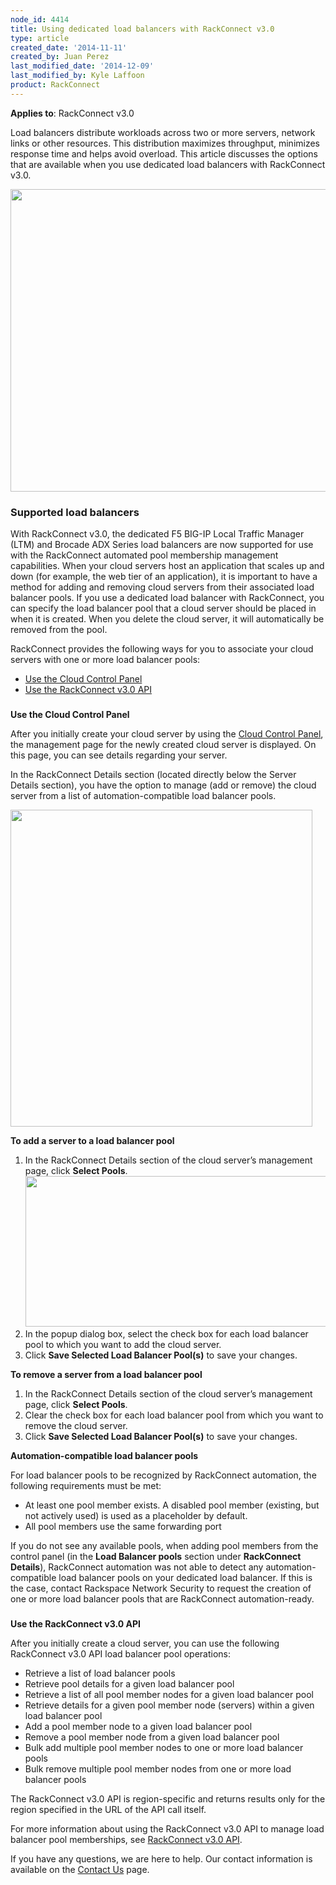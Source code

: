 ```yaml
---
node_id: 4414
title: Using dedicated load balancers with RackConnect v3.0
type: article
created_date: '2014-11-11'
created_by: Juan Perez
last_modified_date: '2014-12-09'
last_modified_by: Kyle Laffoon
product: RackConnect
---
```


**Applies to**: RackConnect v3.0

Load balancers distribute workloads across two or more servers, network
links or other resources. This distribution maximizes throughput,
minimizes response time and helps avoid overload. This article discusses
the options that are available when you use dedicated load balancers
with RackConnect v3.0.

<img src="https://8026b2e3760e2433679c-fffceaebb8c6ee053c935e8915a3fbe7.ssl.cf2.rackcdn.com/field/image/Fig1-Ded.-LB-and-RCv3-Figure-Traffic-Flow-PNG-.5xhalf-border.png" width="599" height="484" />

### **Supported load balancers**

With RackConnect v3.0, the dedicated F5 BIG-IP Local Traffic Manager
(LTM) and Brocade ADX Series load balancers are now supported for use
with the RackConnect automated pool membership management capabilities.
When your cloud servers host an application that scales up and down (for
example, the web tier of an application), it is important to have a
method for adding and removing cloud servers from their associated load
balancer pools. If you use a dedicated load balancer with RackConnect,
you can specify the load balancer pool that a cloud server should be
placed in when it is created. When you delete the cloud server, it will
automatically be removed from the pool.

RackConnect provides the following ways for you to associate your cloud
servers with one or more load balancer pools:

-   [Use the Cloud Control Panel](#option1)
-   [Use the RackConnect v3.0 API](#Option2)

###
**Use the Cloud Control Panel**

After you initially create your cloud server by using the [Cloud Control
Panel](https://mycloud.rackspace.com/), the management page for the
newly created cloud server is displayed. On this page, you can see
details regarding your server.

In the RackConnect Details section (located directly below the Server
Details section), you have the option to manage (add or remove) the
cloud server from a list of automation-compatible load balancer pools.

<img src="https://8026b2e3760e2433679c-fffceaebb8c6ee053c935e8915a3fbe7.ssl.cf2.rackcdn.com/field/image/Fig2_REACH_RC_Detail_PNG_B.png" width="483" height="507" />

**To add a server to a load balancer pool**

1.  In the RackConnect Details section of the cloud server&rsquo;s management
    page, click **Select Pools**.
    <img src="https://8026b2e3760e2433679c-fffceaebb8c6ee053c935e8915a3fbe7.ssl.cf2.rackcdn.com/field/image/Fig3_REACH_LB_Pool_Modal_PNG_smaller-border.png" width="500" height="241" />
2.  In the popup dialog box, select the check box for each load balancer
    pool to which you want to add the cloud server.
3.  Click **Save Selected Load Balancer Pool(s)** to save your changes.

**To remove a server from a  load balancer pool**

1.  In the RackConnect Details section of the cloud server&rsquo;s management
    page, click **Select Pools**.
2.  Clear the check box for each load balancer pool from which you want
    to remove the cloud server.
3.  Click **Save Selected Load Balancer Pool(s)** to save your changes.

**Automation-compatible load balancer pools**

For load balancer pools to be recognized by RackConnect automation, the
following requirements must be met:

-   At least one pool member exists. A disabled pool member (existing,
    but not actively used) is used as a placeholder by default.
-   All pool members use the same forwarding port

If you do not see any available pools, when adding pool members from the
control panel (in the **Load Balancer pools** section under
 **RackConnect Details**), RackConnect automation was not able to detect
any automation-compatible load balancer pools on your dedicated load
balancer. If this is the case, contact Rackspace Network Security to
request the creation of one or more load balancer pools that are
RackConnect automation-ready.

###
**Use the RackConnect v3.0 API**

After you initially create a cloud server, you can use the following
RackConnect v3.0 API load balancer pool operations:

-   Retrieve a list of load balancer pools
-   Retrieve pool details for a given load balancer pool
-   Retrieve a list of all pool member nodes for a given load balancer
    pool
-   Retrieve details for a given pool member node (servers) within a
    given load balancer pool
-   Add a pool member node to a given load balancer pool
-   Remove a pool member node from a given load balancer pool
-   Bulk add multiple pool member nodes to one or more load balancer
    pools
-   Bulk remove multiple pool member nodes from one or more load
    balancer pools

The RackConnect v3.0 API is region-specific and returns results only for
the region specified in the URL of the API call itself.

For more information about using the RackConnect v3.0 API to manage load
balancer pool memberships, see [RackConnect v3.0
API](http://docs.rcv3.apiary.io/#loadbalancerpools).

If you have any questions, we are here to help. Our contact information
is available on the [Contact
Us](/how-to/support) page.

